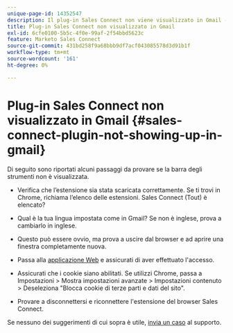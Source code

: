 ```yaml
---
unique-page-id: 14352547
description: Il plug-in Sales Connect non viene visualizzato in Gmail - Documentazione di Marketo - Documentazione del prodotto
title: Plug-in Sales Connect non visualizzato in Gmail
exl-id: 6cfe0100-5b5c-4f0e-99af-2f54bbd5623c
feature: Marketo Sales Connect
source-git-commit: 431bd258f9a68bbb9df7acf043085578d3d91b1f
workflow-type: tm+mt
source-wordcount: '161'
ht-degree: 0%

---
```


# Plug-in Sales Connect non visualizzato in Gmail {#sales-connect-plugin-not-showing-up-in-gmail}

Di seguito sono riportati alcuni passaggi da provare se la barra degli strumenti non è visualizzata.

- Verifica che l’estensione sia stata scaricata correttamente. Se ti trovi in Chrome, richiama l’elenco delle estensioni. Sales Connect (Tout) è elencato?

- Qual è la tua lingua impostata come in Gmail? Se non è inglese, prova a cambiarlo in inglese.

- Questo può essere ovvio, ma prova a uscire dal browser e ad aprire una finestra completamente nuova.

- Passa alla [applicazione Web](https://toutapp.com/login) e assicurati di aver effettuato l&#39;accesso.

- Assicurati che i cookie siano abilitati. Se utilizzi Chrome, passa a Impostazioni > Mostra impostazioni avanzate > Impostazioni contenuto > Deseleziona &quot;Blocca cookie di terze parti e dati del sito&quot;.

- Provare a disconnettersi e riconnettere l&#39;estensione del browser Sales Connect.

Se nessuno dei suggerimenti di cui sopra è utile, [invia un caso](https://nation.marketo.com/community/support_solutions) al supporto.
